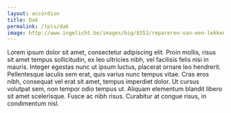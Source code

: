 ```yaml
---
layout: accordion
title: Dak
permalink: /tpls/dak
image: http://www.ingelicht.be/images/big/8353/repareren-van-een-lekkend-dak.jpg
---
```

Lorem ipsum dolor sit amet, consectetur adipiscing elit. Proin mollis, risus sit amet tempus sollicitudin, ex leo ultricies nibh, vel facilisis felis nisi in mauris. Integer egestas nunc ut ipsum luctus, placerat ornare leo hendrerit. Pellentesque iaculis sem erat, quis varius nunc tempus vitae. Cras eros nibh, consequat vel erat sit amet, tempus imperdiet dolor. Ut cursus volutpat sem, non tempor odio tempus ut. Aliquam elementum blandit libero sit amet scelerisque. Fusce ac nibh risus. Curabitur at congue risus, in condimentum nisl.
